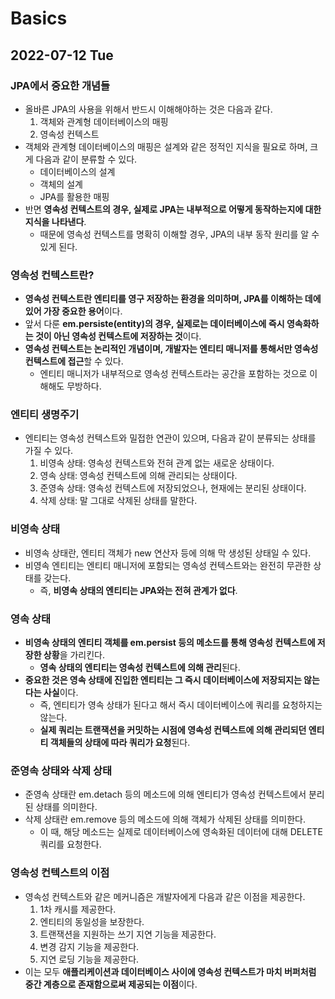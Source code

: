 # Basics
## 2022-07-12 Tue

### JPA에서 중요한 개념들
* 올바른 JPA의 사용을 위해서 반드시 이해해야하는 것은 다음과 같다.
  1. 객체와 관계형 데이터베이스의 매핑
  2. 영속성 컨텍스트
* 객체와 관계형 데이터베이스의 매핑은 설계와 같은 정적인 지식을 필요로 하며, 크게 다음과 같이 분류할 수 있다.
  * 데이터베이스의 설계
  * 객체의 설계
  * JPA를 활용한 매핑
* 반면 **영속성 컨텍스트의 경우, 실제로 JPA는 내부적으로 어떻게 동작하는지에 대한 지식을 나타낸다**.
  * 때문에 영속성 컨텍스트를 명확히 이해할 경우, JPA의 내부 동작 원리를 알 수 있게 된다.

### 영속성 컨텍스트란?
* **영속성 컨텍스트란 엔티티를 영구 저장하는 환경을 의미하며, JPA를 이해하는 데에 있어 가장 중요한 용어**이다.
* 앞서 다룬 **em.persiste(entity)의 경우, 실제로는 데이터베이스에 즉시 영속화하는 것이 아닌 영속성 컨텍스트에 저장하는 것**이다.
* **영속성 컨텍스트는 논리적인 개념이며, 개발자는 엔티티 매니저를 통해서만 영속성 컨텍스트에 접근**할 수 있다.
  * 엔티티 매니저가 내부적으로 영속성 컨텍스트라는 공간을 포함하는 것으로 이해해도 무방하다.

### 엔티티 생명주기
* 엔티티는 영속성 컨텍스트와 밀접한 연관이 있으며, 다음과 같이 분류되는 상태를 가질 수 있다.
  1. 비영속 상태: 영속성 컨텍스트와 전혀 관계 없는 새로운 상태이다.
  2. 영속 상태: 영속성 컨텍스트에 의해 관리되는 상태이다.
  3. 준영속 상태: 영속성 컨텍스트에 저장되었으나, 현재에는 분리된 상태이다.
  4. 삭제 상태: 말 그대로 삭제된 상태를 말한다.

### 비영속 상태
* 비영속 상태란, 엔티티 객체가 new 연산자 등에 의해 막 생성된 상태일 수 있다.
* 비영속 엔티티는 엔티티 매니저에 포함되는 영속성 컨텍스트와는 완전히 무관한 상태를 갖는다.
  * 즉, **비영속 상태의 엔티티는 JPA와는 전혀 관계가 없다**.

### 영속 상태
* **비영속 상태의 엔티티 객체를 em.persist 등의 메소드를 통해 영속성 컨텍스트에 저장한 상황**을 가리킨다. 
  * **영속 상태의 엔티티는 영속성 컨텍스트에 의해 관리**된다.
* **중요한 것은 영속 상태에 진입한 엔티티는 그 즉시 데이터베이스에 저장되지는 않는다는 사실**이다.
  * 즉, 엔티티가 영속 상태가 된다고 해서 즉시 데이터베이스에 쿼리를 요청하지는 않는다.
  * **실제 쿼리는 트랜잭션을 커밋하는 시점에 영속성 컨텍스트에 의해 관리되던 엔티티 객체들의 상태에 따라 쿼리가 요청**된다.

### 준영속 상태와 삭제 상태
* 준영속 상태란 em.detach 등의 메소드에 의해 엔티티가 영속성 컨텍스트에서 분리된 상태를 의미한다.
* 삭제 상태란 em.remove 등의 메소드에 의해 객체가 삭제된 상태를 의미한다.
  * 이 때, 해당 메소드는 실제로 데이터베이스에 영속화된 데이터에 대해 DELETE 쿼리를 요청한다.

### 영속성 컨텍스트의 이점
* 영속성 컨텍스트와 같은 메커니즘은 개발자에게 다음과 같은 이점을 제공한다.
  1. 1차 캐시를 제공한다.
  2. 엔티티의 동일성을 보장한다.
  3. 트랜잭션을 지원하는 쓰기 지연 기능을 제공한다.
  4. 변경 감지 기능을 제공한다.
  5. 지연 로딩 기능을 제공한다.
* 이는 모두 **애플리케이션과 데이터베이스 사이에 영속성 컨텍스트가 마치 버퍼처럼 중간 계층으로 존재함으로써 제공되는 이점**이다.